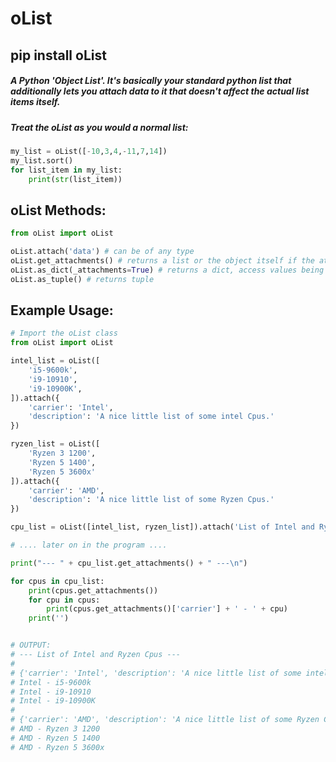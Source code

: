 # oList
## pip install oList
##### A Python 'Object List'. It's basically your standard python list that additionally lets you attach data to it that doesn't affect the actual list items itself.<br>
##### Treat the oList as you would a normal list:<br>
```python
my_list = oList([-10,3,4,-11,7,14])
my_list.sort()
for list_item in my_list:
    print(str(list_item))
```
## oList Methods:
``` python
from oList import oList

oList.attach('data') # can be of any type
oList.get_attachments() # returns a list or the object itself if the attachments are only 1
oList.as_dict(_attachments=True) # returns a dict, access values being index, _attachment=True will add attachment data to the dict
oList.as_tuple() # returns tuple
```
## Example Usage:
``` python
# Import the oList class
from oList import oList

intel_list = oList([
    'i5-9600k',
    'i9-10910',
    'i9-10900K',
]).attach({
    'carrier': 'Intel',
    'description': 'A nice little list of some intel Cpus.'
})

ryzen_list = oList([
    'Ryzen 3 1200',
    'Ryzen 5 1400',
    'Ryzen 5 3600x'
]).attach({
    'carrier': 'AMD',
    'description': 'A nice little list of some Ryzen Cpus.'
})

cpu_list = oList([intel_list, ryzen_list]).attach('List of Intel and Ryzen Cpus')

# .... later on in the program ....

print("--- " + cpu_list.get_attachments() + " ---\n")

for cpus in cpu_list:
    print(cpus.get_attachments())
    for cpu in cpus:
        print(cpus.get_attachments()['carrier'] + ' - ' + cpu)
    print('')


# OUTPUT:
# --- List of Intel and Ryzen Cpus ---
#
# {'carrier': 'Intel', 'description': 'A nice little list of some intel Cpus.'}
# Intel - i5-9600k
# Intel - i9-10910
# Intel - i9-10900K
#
# {'carrier': 'AMD', 'description': 'A nice little list of some Ryzen Cpus.'}
# AMD - Ryzen 3 1200
# AMD - Ryzen 5 1400
# AMD - Ryzen 5 3600x
```
